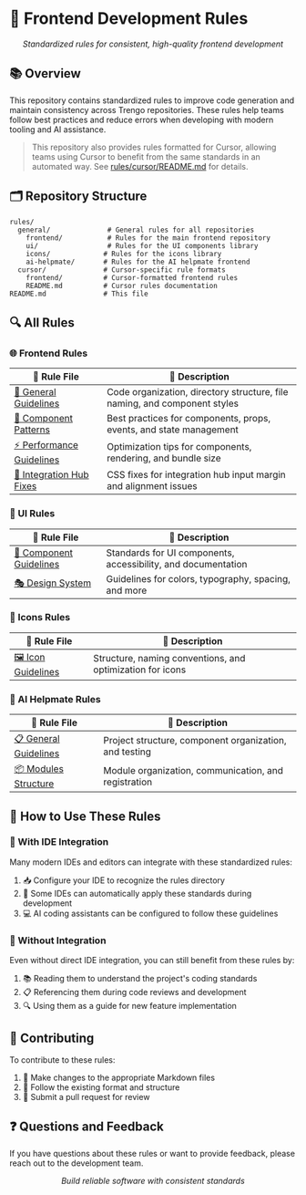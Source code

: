 # 📏 Frontend Development Rules

<div align="center">
  <p><em>Standardized rules for consistent, high-quality frontend development</em></p>
</div>

## 📚 Overview

This repository contains standardized rules to improve code generation and maintain consistency across Trengo repositories. These rules help teams follow best practices and reduce errors when developing with modern tooling and AI assistance.

> This repository also provides rules formatted for Cursor, allowing teams using Cursor to benefit from the same standards in an automated way. See [rules/cursor/README.md](./rules/cursor/README.md) for details.

## 🗂️ Repository Structure

```
rules/
  general/              # General rules for all repositories
    frontend/           # Rules for the main frontend repository
    ui/                 # Rules for the UI components library
    icons/             # Rules for the icons library
    ai-helpmate/       # Rules for the AI helpmate frontend
  cursor/              # Cursor-specific rule formats
    frontend/          # Cursor-formatted frontend rules
    README.md          # Cursor rules documentation
README.md              # This file
```

## 🔍 All Rules

### 🌐 Frontend Rules

| 📄 Rule File                                                                | 📝 Description                                                            |
| --------------------------------------------------------------------------- | ------------------------------------------------------------------------- |
| [📌 General Guidelines](./rules/general/frontend/general.mdc)               | Code organization, directory structure, file naming, and component styles |
| [🧩 Component Patterns](./rules/general/frontend/component-patterns.mdc)    | Best practices for components, props, events, and state management        |
| [⚡ Performance Guidelines](./rules/general/frontend/performance.mdc)       | Optimization tips for components, rendering, and bundle size              |
| [🔧 Integration Hub Fixes](./rules/general/frontend/integration-hub-fixes.mdc) | CSS fixes for integration hub input margin and alignment issues          |

### 🎨 UI Rules

| 📄 Rule File                                                              | 📝 Description                                                |
| ------------------------------------------------------------------------- | ------------------------------------------------------------- |
| [🧱 Component Guidelines](./rules/general/ui/component-guidelines.mdc)    | Standards for UI components, accessibility, and documentation |
| [🎭 Design System](./rules/general/ui/design-system.mdc)                  | Guidelines for colors, typography, spacing, and more          |

### 🔣 Icons Rules

| 📄 Rule File                                                       | 📝 Description                                            |
| ------------------------------------------------------------------ | --------------------------------------------------------- |
| [🖼️ Icon Guidelines](./rules/general/icons/icon-guidelines.mdc)    | Structure, naming conventions, and optimization for icons |

### 🤖 AI Helpmate Rules

| 📄 Rule File                                                                   | 📝 Description                                         |
| ------------------------------------------------------------------------------ | ------------------------------------------------------ |
| [📋 General Guidelines](./rules/general/ai-helpmate/general-guidelines.mdc)    | Project structure, component organization, and testing |
| [📦 Modules Structure](./rules/general/ai-helpmate/modules.mdc)                | Module organization, communication, and registration   |

## 🚀 How to Use These Rules

### 🔌 With IDE Integration

Many modern IDEs and editors can integrate with these standardized rules:

1. 📥 Configure your IDE to recognize the rules directory
2. 🔄 Some IDEs can automatically apply these standards during development
3. 💻 AI coding assistants can be configured to follow these guidelines

### 📖 Without Integration

Even without direct IDE integration, you can still benefit from these rules by:

1. 📚 Reading them to understand the project's coding standards
2. 📋 Referencing them during code reviews and development
3. 🔍 Using them as a guide for new feature implementation

## 🤝 Contributing

To contribute to these rules:

1. 📝 Make changes to the appropriate Markdown files
2. 📏 Follow the existing format and structure
3. 🔀 Submit a pull request for review

## ❓ Questions and Feedback

If you have questions about these rules or want to provide feedback, please reach out to the development team.

<div align="center">
  <p><em>Build reliable software with consistent standards</em></p>
</div>
